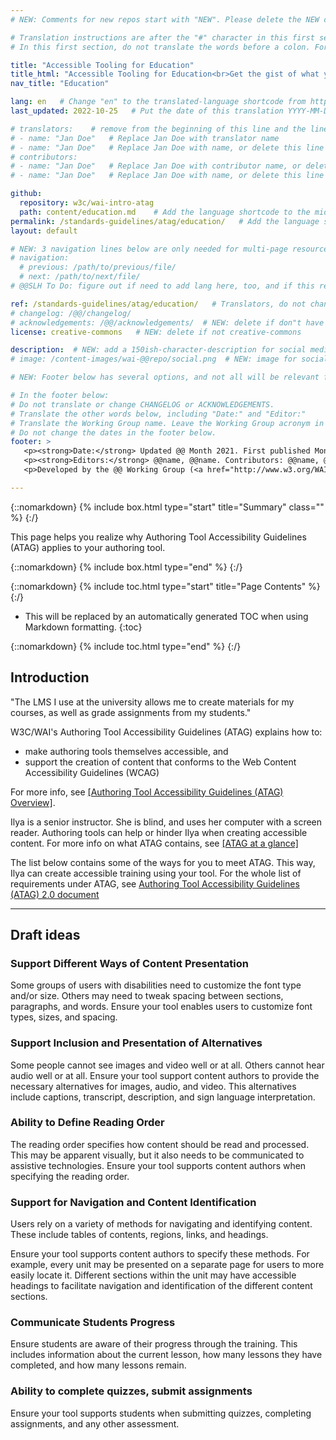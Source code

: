```yaml
---
# NEW: Comments for new repos start with "NEW". Please delete the NEW comments. Leave the other comments for translators. Also, search for @@s to replace. For multi-page resources and other frontmatter info, see: https://wai-website-theme.netlify.app/writing/frontmatter/

# Translation instructions are after the "#" character in this first section. They are comments that do not show up in the web page. You do not need to translate the instructions after #.
# In this first section, do not translate the words before a colon. For example, do not translate "title:". Do translate the text after "title:".

title: "Accessible Tooling for Education"
title_html: "Accessible Tooling for Education<br>Get the gist of what your tool needs to support accessible education"
nav_title: "Education"

lang: en   # Change "en" to the translated-language shortcode from https://www.iana.org/assignments/language-subtag-registry/language-subtag-registry
last_updated: 2022-10-25   # Put the date of this translation YYYY-MM-DD (with month in the middle)

# translators:    # remove from the beginning of this line and the lines below: "# " (the hash sign and the space)
# - name: "Jan Doe"   # Replace Jan Doe with translator name
# - name: "Jan Doe"   # Replace Jan Doe with name, or delete this line if not multiple translators
# contributors:
# - name: "Jan Doe"   # Replace Jan Doe with contributor name, or delete this line if none
# - name: "Jan Doe"   # Replace Jan Doe with name, or delete this line if not multiple contributors

github:
  repository: w3c/wai-intro-atag
  path: content/education.md    # Add the language shortcode to the middle of the filename, for example: content/index.fr.md
permalink: /standards-guidelines/atag/education/   # Add the language shortcode to the end, with no slash at end, for example: /link/to/page/fr
layout: default

# NEW: 3 navigation lines below are only needed for multi-page resources where you have previous and next at the bottom. If so, un-comment them; otherwise delete these lines.
# navigation:
  # previous: /path/to/previous/file/
  # next: /path/to/next/file/
# @@SLH To Do: figure out if need to add lang here, too, and if this replaces "order" from older resources?

ref: /standards-guidelines/atag/education/   # Translators, do not change this
# changelog: /@@/changelog/ 
# acknowledgements: /@@/acknowledgements/  # NEW: delete if don"t have a separate acknowledgements page. And delete it in the footer below.
license: creative-commons   # NEW: delete if not creative-commons

description:  # NEW: add a 150ish-character-description for social media   # translate the description
# image: /content-images/wai-@@repo/social.png  # NEW: image for social media

# NEW: Footer below has several options, and not all will be relevant for specific pages. (Ask Shawn if questions.)

# In the footer below:
# Do not translate or change CHANGELOG or ACKNOWLEDGEMENTS.
# Translate the other words below, including "Date:" and "Editor:"
# Translate the Working Group name. Leave the Working Group acronym in English.
# Do not change the dates in the footer below.
footer: >
   <p><strong>Date:</strong> Updated @@ Month 2021. First published Month 20@@. CHANGELOG.</p>
   <p><strong>Editors:</strong> @@name, @@name. Contributors: @@name, @@name, and <a href="https://www.w3.org/groups/wg/@@wg/participants">participants of the @@WG</a>. ACKNOWLEDGEMENTS lists contributors and credits.</p>
   <p>Developed by the @@ Working Group (<a href="http://www.w3.org/WAI/@@/">@@WG</a>). Developed as part of the <a href="https://www.w3.org/WAI/@@/">WAI-@@ project</a>, @@co-funded by the European Commission.</p>

---
```


{::nomarkdown}
{% include box.html type="start" title="Summary" class="" %}
{:/}

This page helps you realize why Authoring Tool Accessibility Guidelines (ATAG) applies to your authoring tool.

{::nomarkdown}
{% include box.html type="end" %}
{:/}

{::nomarkdown}
{% include toc.html type="start" title="Page Contents" %}
{:/}

- This will be replaced by an automatically generated TOC when using Markdown formatting.
{:toc}

{::nomarkdown}
{% include toc.html type="end" %}
{:/}

## Introduction

"The LMS I use at the university allows me to create materials for my courses, as well as grade assignments from my students."

W3C/WAI's Authoring Tool Accessibility Guidelines (ATAG) explains how to:

* make authoring tools themselves accessible, and
* support the creation of content that conforms to the Web Content Accessibility Guidelines (WCAG)

For more info, see [[Authoring Tool Accessibility Guidelines (ATAG) Overview]](/standards-guidelines/atag/).

Ilya is a senior instructor. She is blind, and uses her computer with a screen reader. Authoring tools can help or hinder Ilya  when creating accessible content. For more info on what ATAG contains, see [[ATAG at a glance]](/standards-guidelines/atag/glance)

The list below contains some of the ways for you to meet ATAG. This way, Ilya can create accessible training using your tool. For the whole list of requirements under ATAG, see [Authoring Tool Accessibility Guidelines (ATAG) 2.0 document](https://www.w3.org/TR/ATAG/)

---

## Draft ideas

### Support Different Ways of Content Presentation

Some groups of users with disabilities need to customize the font type and/or size. Others may need to tweak  spacing between sections, paragraphs, and words. Ensure your tool enables users to customize font types, sizes, and spacing.

### Support Inclusion and Presentation of Alternatives

Some people cannot see images and video well or at all. Others cannot hear audio well or at all. Ensure your tool support content authors to provide the necessary alternatives for images, audio, and video. This alternatives include captions, transcript, description, and sign language interpretation.

### Ability to Define Reading Order

The reading order specifies how content should be read and processed. This may be apparent visually, but it also needs to be communicated to assistive technologies. Ensure your tool supports content authors when specifying the reading order.

### Support for Navigation and Content Identification

Users rely on a variety of methods for navigating and identifying content. These include tables of contents, regions, links, and headings.

Ensure your tool supports content authors to specify these methods. For example, every unit may be presented on a separate page for users to more easily locate it. Different sections within the unit may have accessible headings to facilitate navigation and identification of the different content sections.

### Communicate Students Progress

Ensure students are aware of their progress through the training. This includes information about the current lesson, how many lessons they have completed, and how many lessons remain.

###  Ability to complete quizzes, submit assignments 

Ensure your tool supports students when  submitting quizzes, completing assignments, and any other assessment.

